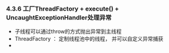 ### 4.3.6 工厂ThreadFactory + execute() + UncaughtExceptionHandler处理异常
- 子线程可以通过throw的方式抛出异常到主线程
- ThreadFactory ： 定制线程池中的线程， 并可以自定义异常捕获
- 